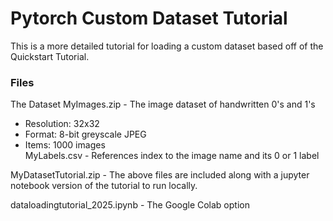 # Pytorch Custom Dataset Tutorial
This is a more detailed tutorial for loading a custom dataset based off of the Quickstart Tutorial.

### Files

The Dataset
MyImages.zip - The image dataset of handwritten 0's and 1's<br>
- Resolution: 32x32<br>
- Format: 8-bit greyscale JPEG<br>
- Items: 1000 images<br>
MyLabels.csv - References index to the image name and its 0 or 1 label

MyDatasetTutorial.zip - The above files are included along with a jupyter notebook version of the tutorial to run locally.

dataloadingtutorial_2025.ipynb - The Google Colab option
